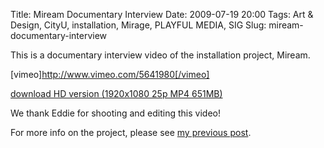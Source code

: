 Title: Miream Documentary Interview
Date: 2009-07-19 20:00
Tags: Art &amp; Design, CityU, installation, Mirage, PLAYFUL MEDIA, SIG
Slug: miream-documentary-interview

This is a documentary interview video of the installation project,
Miream.

[vimeo]http://www.vimeo.com/5641980[/vimeo]

[download HD version (1920x1080 25p MP4 651MB)][]

We thank Eddie for shooting and editing this video!

For more info on the project, please see [my previous post][].

  [download HD version (1920x1080 25p MP4 651MB)]: http://blog.onthewings.net/wp-content/uploads/2009/07/10_MIRAGE_SCREAM_NEW_H264_1080P25.mp4
  [my previous post]: http://blog.onthewings.net/2009/06/30/miream-explained/
